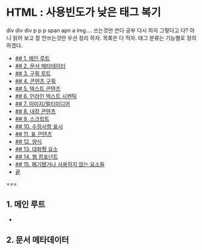 
<!-- html  -->

# HTML : 사용빈도가 낮은 태그 복기
div div div p p p span apn a img.... 쓰는것만 쓴다 공부 다시 하자
그렇다고 다? 아니 읽어 보고 잘 안쓰는것만 우선 정리 하자. 목록은 다 적자.
태그 분류는 기능별로 정의 하겠다.

<!-- TOC depthFrom:1 depthTo:6 withLinks:1 updateOnSave:1 orderedList:0 -->

- [## 1. 메인 루트](#1-)
- [## 2. 문서 메타데이터](#2-)
- [## 3. 구획 루트](#3-)
- [## 4. 콘텐츠 구획](#4-)
- [## 5. 텍스트 콘텐츠](#5-)
- [## 6. 인라인 텍스트 시멘틱](#6-)
- [## 7. 이미지/멀티미디어](#7-)
- [## 8. 내장 콘텐츠](#8-)
- [## 9. 스크립트](#9-)
- [## 10. 수정사항 표시](#10-)
- [## 11. 표 콘텐츠](#11-)
- [## 12. 양식](#12-)
- [## 13. 대화형 요소](#13-)
- [## 14. 웹 컴포넌트](#14-)
- [## 15. 폐기됐거나 사용하지 않는 요소들](#15-)
- [끝](#)
<!-- /TOC -->


===
## 1. 메인 루트
- <html>
## 2. 문서 메타데이터

<base>
<head>
<link>
<meta>
<style>
<title>


## 3. 구획 루트  
===  
## 4. 콘텐츠 구획  
===  
## 5. 텍스트 콘텐츠  
===  
## 6. 인라인 텍스트 시멘틱  
===  
## 7. 이미지/멀티미디어  
===  
## 8. 내장 콘텐츠  
===  
## 9. 스크립트  
===  
## 10. 수정사항 표시  
===  
## 11. 표 콘텐츠  
===  
## 12. 양식  
===  
## 13. 대화형 요소  
===  
## 14. 웹 컴포넌트  
===  
## 15. 폐기됐거나 사용하지 않는 요소들  
===  






<!-- //html  -->

<!-- https://developer.mozilla.org/ko/docs/Web/HTML/Element#%EC%96%91%EC%8B%9D -->

<!-- https://ecotrust-canada.github.io/markdown-toc/ -->


<!-- https://heropy.blog/2017/09/30/markdown/ -->







## 1. 뭐냐?
W3C의 WAI(Web Accessibility Initiative)가 제정한 RIA의 웹 접근성에 대한 표준
> [Roles 모델][1] 와 [Roles 속성][2] 을 참조 하자

WAI-ARIA는  Ajax, html, javascript 등을 통해 스크린리더기를 사용하는 사용자가 마우스, 키보드, 인터렉션등으로 웹과 소통할때 즉각적으로 상황을 알려준다.  
이전에는 blind css 등을 통해 여러 상황을 엘리먼트 내부에 넣어 두고 부모요소의 class 분기에 따라 display none/block 을 통해 컨텐츠의 상황을 알려주었지만 일부는 aria 를 통해 정보제공 할수 있게 되었다.

## 2. 모양은?

### 2.0. 테스트
### 2.1. role 모양

```html
 <nav role="navigation">
  <ul>
    <li><a href="#">메뉴1</a></li>
    <li><a href="#">메뉴2</a></li>
    <li><a href="#">메뉴3</a></li>
  </ul>
 </nav>
```
> role="navigation"
>> role : 속성
>> navigation : 속성값

### 2.2. aria-속성 모양

 ```html
  <input type="text" id="input_id" aria-describedly="span_id">
  <span id="span_id"> </span>
 ```
 > aria-describedly="span_id"
 >>  aria-describedly : 속성
 >>  "span_id" : 속성 값

## 3. 분류 방법?
크게는 role="" 처럼 쓰는 방법,  aria-속성="" 두 가지가 있고  
(속성과 속성값으로는 많은 갯수가 정의되어 있다)  
이를 보기 편하게 role을 역할 모델로 분류하는 방법과 aria-속성은 영역별 랜드마크 역할로 분류하여 알아보겠다.  
아래 "역할 데이터모델", "영역별 모델" 은 간단하게 읽고 "속성 및 속성값" 을 익히자!

### 3.1. 역할 데이터 모델에 따른 분리 (role을 나누는 방법)
- Abstract Roles (추상 역할)
  > 역할의 개념을 정의하고 상속 구조를 잡기 위한 상위 개념의 role 속성 값으로, 엘리먼트에 직접 사용하면 안 된다.
 
- Widget Roles (위젯 역할)
  > 사용자와 상호작용하는 엘리먼트를 나타내는 위젯에 사용되는 role 속성 값이다. 위젯은 단일 엘리먼트로 구성되기도 하고 복합적인 여러 엘리먼트로 구성되기도 한다.
  
- Document Structure (문서 구조)
  > 페이지의 구조를 기술하는 데 사용되는 role 속성 값이다. 이들 role 속성 값이 적용된 엘리먼트들은 일반적으로 사용자와 상호작용하지 않는다.
  
- Landmark Roles (랜드마크 역할)
  > 페이지의 내비게이션에 사용되는 영역들을 정의하기 위해 사용되는 role 속성 값이다.


### 3.2. 영역별 모델에 따른 분리 (aria-속성을 나누는 방법)
 - Widget Attributes (위젯 속성)
  > widget role 속성 값을 가진 요소의 특성을 기술하는 데 사용되는 속성
  
 - Live Region Attributes (동적 컨텐츠 속성)
  > 포커스의 이동없이 위젯이나 애플리케이션의 내용 변화나 진행 상태를 나타내기 위해 사용되는 속성
  
 - Drag-and-Drop Attributes (드래그앤드롭 속성)
  > 드래그앤드롭 기능을 가지는 엘리먼트에 대한 속성
  
 - Relationship Attributes (관계 속성)
  > 엘리먼트들의 관계가 문서 구조상 직접적으로 나타나 있지 않는 경우 이에 대한 정보를 설정하는 데 사용되는 속성



  
## 4. 세부 사항
우선 role 속성을 "역할별 데이터 모델"을 보고  
그후 aria-속성을 "영역별 랜드마크 모델"로 나누어 디테일을 보자.  
( 전체를 가볍게 읽고 필요한것만 외우자..)

### 4.1. role(역할) 속성

  ```html
  <div role=""> </div>
  ```
- Abstract Roles (추상 역할)
  - command : 동작은 수행하지만 입력을 받지 않는 위젯을 나타냄
  - composite : 다른 위젯을 포함하는 위젯을 나타냄
  - input : 사용자의 입력을 받을 수 있는 위젯을 나타냄
  - landmark : 내비게이션의 표지로 사용될 수 있는 영역을 나타냄
  - range : 사용자의 입력(범위 값)을 받을 수 있는 위젯을 나타냄
  - roletype : 모든 role 속성 값들의 최상위 추상 개념
  - section : 구조적으로 다른 엘리먼트들을 포함할 수 있는 단위가 되는 영역을 나타냄
  - sectionhead : 연관된 섹션의 라벨, 혹은 요약을 나타내는 영역
  - select : 사용자가 여러 개의 옵션 중에서 선택할 수 있는 위젯을 나타냄
  - structure : 구조를 기술하는 데 사용되는 추상 개념
  - widget : 사용자와 상호작용할 수 있는 유저 인터페이스 엘리먼트
  - window : 브라우저나 애플리케이션 윈도우

- Widget Roles (위젯 역할)
  - alert : 중요한 메시지나 일시적으로 보여지는 정보를 나타내는 위젯을 나타냄
  - alertdialog : 알림 메시지를 표현할 수 있는 대화창을 나타냄
  - button : click이나 press 이벤트를 받아들일 수 있는 입력 요소를 나타냄
  - checkbox : true, false의 상태 중 하나를 선택할 수 있는 입력 요소, 혹은 이것들의 조합(mixed)으로 이뤄진 값을 입력 받을 수 있는 요소를 나타냄
  - dialog : 현재 프로세스를 일시 정지시키고 사용자의 입력을 받을 수 있는 입력 요소를 나타냄
  - gridcell : grid나 treegrid의 기본 단위(cell)가 되는 요소를 나타냄
  - link : 활성화됐을 때 특정 리소스로 내비게이션을 이동시킬 수 있는 요소를 나타냄
  - log : 새로운 정보가 시간순서에 따라 계속 추가되는 영역을 나타냄
  - marquee : 필수적이지 않은 정보들이 잦은 간격으로 바뀌는 영역을 나타냄
  - menuitem : menu나 menubar에 속하는 선택 가능한 옵션들의 집합을 나타냄
  - menuitemcheckbox : menu나 menubar에 속하는 checkbox 위젯을 나타냄
  - menuitemradio : menu나 menubar에 속하는 radio 위젯을 나타냄
  - option : select 위젯에 속하는 선택 가능한 위젯을 나타냄
  - progressbar : 오랜 시간이 걸리는 작업의 진행 정도를 표시하는 위젯을 나타냄
  - radio : 여러 가지 중 한 개만 선택할 수 있는 입력 위젯을 나타냄
  - scrollbar : view의 스크롤을 조절할 수 있는 위젯을 나타냄
  - slider : 사용자가 주어진 범위 중에서 값을 선택할 수 있는 입력 위젯을 나타냄
  - spinbutton : 사용자가 주어진 범위 내에서 증감을 조작해 값을 선택할 수 있는 입력 위젯을 나타냄
  - status : 보조적인 정보나 상태를 표시하는 위젯 영역을 나타냄(포커스가 위치할 수 없음)
  - tab : 탭 콘텐츠를 선택할 수 있는 레이블 위젯을 나타냄
  - tabpanel : tab으로 선택될 수 있는 콘텐츠들을 담을 수 있는 컨테이너 역할을 하는 위젯을 나타냄
  - textbox : 텍스트를 입력 받을 수 있는 입력 위젯을 나타냄
  - timer : 일정 시점으로부터 경과된 시간이나 남은 시간을 표시하는 위젯을 나타냄
  - tooltip : 특정 엘리먼트를 설명하는 내용을 포함하는 팝업 형태의 위젯을 나타냄
  - treeitem : tree의 자식 엘리먼트가 되는 위젯을 나타냄
  다음의 role 속성 값은 복합적인 엘리먼트를 포함하는 위젯을 나타내는 데 사용된다. 복합적인 엘리먼트를 포함하는 위젯은 일반적으로 내부에 포함된 다른 위젯들을 관리하는 용도에 사용된다.
  - combobox : 사용자로부터 직접 입력을 받거나 정해진 옵션 중에서 선택할 수 있는 입력 위젯을 나타냄
  - grid : 행렬로 구성된 표 형태의 데이터로 상호작용할 수 있는 위젯을 나타냄
  - listbox : 옵션 중에서 하나 혹은 그 이상을 선택할 수 있는 위젯을 나타냄
  - menu : 사용자에게 선택할 수 있는 리스트를 제공하는 위젯을 나타냄
  - menubar : 윈도우나 맥에서 주로 쓰이는 메뉴바와 유사한 위젯을 나타냄
  - radiogroup : 입력 엘리먼트인 radio를 모아놓은 위젯을 나타냄
  - tablist : tab을 모아놓고 관리할 수 있는 위젯을 나타냄
  - tree : 접거나 펼 수 있는 하위 중첩 엘리먼트를 가진 위젯을 나타냄
  - treegrid : tree와 같이 row를 접었다 펼 수 있는 grid 위젯을 나타냄

- Document Structure (문서 구조)
  - article : 특정 목적에 따라 사이트나 문서에서 독립적인 부분을 구성할 수 있는 영역을 나타냄
  - columnheader : grid에서 column에 앞서 나오는 헤더 정보를 표시하는 cell 영역을 나타냄
  - definition : 용어나 개념의 정의를 나타내는 영역을 나타냄
  - directory : 목차 등 세부 엘리먼트들의 참조를 리스트 형태로 제공하는 영역을 나타냄
  - document : 스크린리더 등의 사용자 에이전트에서 일반적인 문서를 읽을 때와 같은 동작을 수행하도록 하는 영역을 나타냄
  - group : 사용자와 상호작용하는 엘리먼트들을 모아 놓은 영역을 나타냄
  - heading : 페이지의 섹션에 앞서 나오는 제목 등을 표시하는 영역을 나타냄
  - img : 이미지와 관련된 엘리먼트들을 포함하는 영역을 나타냄
  - list : 상호작용하지 않는 listitem을 모아 놓은 영역을 나타냄
  - listitem : list나 dictionary를 구성하는 아이템 영역을 나타냄
  - math : 수학 공식을 나타내는 영역을 나타냄
  - note : 콘텐츠를 보조하는 내용을 담은 영역을 나타냄
  - presentation : 접근성 API로 나타낼 필요가 없거나 무시돼야 할 영역을 나타냄
  - region : 페이지 요약이나 목차에 표시될 만큼 충분히 큰 범위의 영역을 나타냄
  - row : grid 위젯에서 한 행에 해당하는 영역을 나타냄
  - rowheader : grid에서 row에 앞서 나오는 정보를 보여주는 cell 영역을 나타냄
  - separator : section, group, menuitem을 나누는 구분자 역할을 하는 영역을 나타냄
  - toolbar : 자주 사용되는 버튼을 모아놓은 영역을 나타냄

- Landmark Roles (랜드마크 역할)
  - application : 웹 애플리케이션을 표시하는 영역을 나타냄
  - banner : 로고나 스폰서 정보를 표시하는 영역을 나타냄
  - complementary : 메인 콘텐츠의 내용을 보충할 수 있는 내용을 담는 영역을 나타냄
  - contentinfo : 부모 문서의 copyright, 개인정보정책 등을 표시할 수 있는 영역을 나타냄
  - form : HTML의 form과 같이 입력을 받을 수 있는 영역을 나타냄
  - main : 문서의 메인 콘텐츠를 담는 영역을 나타냄
  - navigation : 문서(또는 관련 문서)의 링크를 모아놓은 영역을 나타냄
  - search : 사이트의 검색 기능과 관련된 엘리먼트를 모아놓은 영역을 나타냄

### 4.2. aria-속성

  ```html
  <ul aria-live="polite" aria-relevant="all" aria-atomic="false">
    <li>생긴건 </li>
    <li>이래도</li>
    <li>슬라이드</li>
  </ul>
  ```

- Widget Attributes (위젯 속성)
  - aria-autocomplete : 사용자 입력에 대한 자동완성 지원 여부를 설정
  > Used in Role : combobox / textbox
  > Value	: inline / list / both / none(default)
  - aria-checked (state) : checkbox, radio 등의 현재 선택된 상태를 표현
  > Used in Role : menuitemradio / radio / treeitem
  > Value	: true / false / mixed / undefined(default)
  - aria-disabled (state) : 엘리먼트가 수정할 수 없거나 동작할 수 없는 상태를 표현
  > Used in Role : All elements
  > Value	: true / false(default)
  - aria-expanded (state) : 펼쳐지거나 닫을 수 있는 상태를 표현
  > Used in Role : button / document / link / section / sectionhead / separator / window
  > 상위객체 : alert / alertdialog / application / article / banner / columnheader / combobox / complementary / contentinfo / dialog / directory / form / grid / gridcell / group / heading / img / landmark / list / listbox / listitem / log / main / marquee / math / menu / menubar / navigation / note / radiogroup / region / row / rowgroup / rowheader / search / select / status / tab / tablist / tabpanel / timer / toolbar / tooltip / tree / treegrid / treeitem
  > Value	: true / false / undefined(default)
  - aria-haspopup : popup 메뉴나 sub-level 메뉴 존재 여부를 설정
  > Used in Role : All elements
  > Value	: true / false(default)
  - aria-hidden (state) : 엘리먼트 자체와 엘리먼트가 포함하고 있는 모든 자식들이 보이지 않는 상태를 표현
  > Used in Role : All elements
  > Value	: true / false(default)
  - aria-invalid (state) : 잘못된 값이 입력됐음을 표현
  > Used in Role : All elements
  > Value	: true / false(default) / grammar(문법에러) / spelling(맞춤법에러)
  - aria-label : 현재 선택된 엘리먼트의 이름을 나타내는 문자열
  > Used in Role : All elements
  > Value	: string
  - aria-level : 계층 구조로 구성된 엘리먼트의 깊이를 설정
  > Used in Role : grid / heading / listitem / row / tablist
  > Value	: int
  - aria-multiline : textbox 위젯이 여러 줄의 입력을 받을 수 있는지 여부를 설정
  > Used in Role : textbox
  > Value	: true / false(default)
  - aria-multiselectable : 한 번에 여러 개의 아이템을 선택할 수 있는지 여부를 설정
  > Used in Role : grid / listbox / tablist / tree
  > Value	: true / false(default)
  - aria-orientation : 엘리먼트가 가로, 세로 중 어떤 방향으로 위치해 있는지 여부를 설정
  > Used in Role : scrollbar / separator / slider
  > Value	: vertical / horizontal(default)
  - aria-pressed (state) : on/off의 상태를 가진 엘리먼트의 현재 상태를 표현
  > Used in Role : button
  > Value	: true / false / mixed / undefined(default)
  - aria-selected : 다양한 위젯에서 현재 엘리먼트의 선택 여부를 설정
  > Used in Role : gridcell / option / row / tab
  > 상위객체 : columnheader / menuitemradio / radio rowheader / treeitem
  > Value	: true / false / undefined(default)
  - aria-sort : table이나 grid에서 아이템의 정렬 여부를 설정
  > Used in Role : columnheader / rowheader
  > Value	: ascending / descending / none(default) / other
  - aria-valuemax : range 위젯에서 최대값을 설정
  > Used in Role : range
  > 상위객체 : progressbar / scrollbar / slider / spinbutton
  > Value	: number
  - aria-valuemin : range 위젯에서 최소값을 설정
  > Used in Role : range
  > 상위객체 : progressbar / scrollbar / slider / spinbutton
  > Value	: number
  - aria-valuenow : 현재 값을 숫자로 표현할 수 있는 range 위젯의 현재 값을 설정
  > Used in Role : range
  > 상위객체 : progressbar / scrollbar / slider / spinbutton
  > Value	: number
  - aria-valuetext : 현재 값을 숫자로 표현할 수 없는 range 위젯의 현재 값을 설정
  > Used in Role : range
  > 상위객체 : progressbar / scrollbar / slider / spinbutton
  > Value	: string
  - aria-required : 서브미션이 일어날 때 필수 여부를 설정
  > Used in Role : combobox / gridcell / listbox / radiogroup / spinbutton / textbox / tree
  > 상위객체 : columnheader / rowheader / treegrid
  > Value	: true / false(default)
  - aria-readonly : 읽기 전용 여부를 설정
  > 사용 : grid / gridcell / textbox
  > 상위객체 : columnheader / rowheader / treegrid
  > Value	: true / false

- Live Region Attributes (동적 컨텐츠 속성)
  - aria-atomic : aria-live 속성이 사용된 엘리먼트의 하위 DOM이 갱신됐을 때 갱신된 부분만 알려줄 것인지 전체를 모두 알려줄 것인지 설정
  > Used in Role : All elements
  > Value	: true - 전체알림 / false(default) - 갱신된 부분만 알림
  - aria-busy (state) : 엘리먼트나 그 하부 엘리먼트의 업데이트가 진행 중인지 여부를 표현
  > Used in Role : All elements
  > Value	: true - 진행중 / false(default) - 진행완료
  - aria-live : 업데이트된 엘리먼트를 사용자에게 알려주는 방법을 설정
  > Used in Role : All elements
  > Value	: off(default) - 알리지 않음 / polite - 알림 / assertive - 강력하게 알림(현재 진행하고 있는 것을 중단하고 알림)
  - aria-relevant : 라이브 영역(Live Region)에 엘리먼트의 추가, 엘리먼트의 삭제 및 문자열의 추가가 발생하는 경우 각각에 대한 통보 여부를 설정
  > Used in Role : All elements
  > Value	: additions - 노드 추가알림 / removals - 노드 삭제알림 / text - 텍스트 추가 알림 / all - 노드 추가 삭제 텍스트 추가 알림 / additions text(default) - 노드, 텍스트 추가 알림


- Drag-and-Drop Attributes (드래그앤드롭 속성)
  - aria-dropeffect : 드래그된 엘리먼트가 드롭됐을 때 어떤 효과가 발생하는지 설정
  > Used in Role :	All elements
  > Value :	copy / move / link - 드롭된 객체의 참조나 바로가기가 생성 / execute - 드롭된 객체가 가진 기능 실해 / popup - copy, move, link, execute 중 하나를 선택할 수 있는 팝업창 생성 / none(default)
  - aria-grabbed (state) : 엘리먼트가 드래그를 위해 선택됐는지 여부를 표현
  > Used in Role : All elements
  > Value : true - 드레그 앤 드롭 지원하며 드레그 중/ false - 드레그 앤 드롭 지원하며 대기 중 / undefined(default) - 드레그 앤 드롭 지원하지 않음

  
- Relationship Attributes (관계 속성)
  - aria-activedescendant : 여러 엘리먼트가 복합된 위젯에서 현재 활성화된 하부 엘리먼트의 ID를 설정
  > Used in Role: composite / group / textbox
  > Inherits : combobox / grid / listbox / menu / menubar / radiogroup / row / rowgroup / select / tablist / toolbar / tree / treegrid
  > Value : ID reference
  - aria-controls : 엘리먼트가 어떤 다른 엘리먼트를 조작하는 데 사용되는 경우 해당 엘리먼트의 ID를 설정
  > Used in Role : All elements
  > Value : ID reference list
  - aria-describedby : 엘리먼트가 어떤 다른 엘리먼트에 의해 설명되고 있는 경우 해당 엘리먼트의 ID를 설정
  > Used in Role : All elements
  > Value : ID reference list
  - aria-flowto : 현재 엘리먼트에서 문서가 읽히는 방향과 다른 방법으로 다음 엘리먼트를 지정하고자 할 때 해당 엘리먼트의 ID를 설정
  > Used in Role : All elements
  > Value : ID reference list
  - aria-labelledby : 현재 엘리먼트의 이름을 나타내는 다른 엘리먼트의 ID를 설정
  > Used in Role : All elements
  > Value : ID reference list
  - aria-owns : DOM 계층 구조로 나타낼 수 없는 하부 엘리먼트들의 ID를 설정
  > Used in Role : All elements
  > Value : ID reference list
  - aria-posinset : listitem이나 treeitem에서 현재 엘리먼트가 몇 번째인지를 설정
  > Used in Role : listitem / option
  > Inherits : menuitemradio / radio / treeitem
  > Value : int
  - aria-setsize : listitem이나 treeitem의 개수를 설정
  > Used in Role : listitem / option
  > Inherits : menuitemradio / radio / treeitem
  > Value : int


## 4. 쓸만한 것들
20170907 : 아래 예들은 문서 초기에 작성한 것들이다. 실사용 예는 차후 추가 예정이다.

### 4.1. role 에서
#### 4.1.1. Abstract Roles
  > input : 사용자의 입력을 받을 수 있는 위젯을 나타냄
  > section : 구조적으로 다른 엘리먼트들을 포함할 수 있는 단위가 되는 영역을 나타냄
  > sectionhead : 연관된 섹션의 라벨, 혹은 요약을 나타내는 영역
  > select : 사용자가 여러 개의 옵션 중에서 선택할 수 있는 위젯을 나타냄

  >> input 이나 section, select 등은  그냥 쓰면 될것을 뭐하러 role 을 쓰는지 모르겠는분을 위해 설명충
  >> role="input", role="select" 는 실제 `<input >`, `<select >` 에 사용하는 것이 아니라
  >> 디자인에 의하여 커스텀 할때 `<a href="#">` 로 input 모양을 만들거나 ul 로 셀렉터를 만들때 정의해 줌으로서 리더기에게 의미를 알려주는것

  ```html
    <div role="section">
      <strong role="sectionhead">해더</strong>
      
      <a href="#" class="coustom_input" role="input">커스텀 input</a>
      
      <ul class="select_box" role="select">
        <li role="option"><a href="#">select_1</a></li>
        <li role="option"><a href="#">select_2</a></li>
        <li role="option"><a href="#">select_3</a></li>
      </ul>
      
      <a href="#" class="btn_next" role="button">버튼</a>
    </div>
  ```

#### 4.1.2. Widget Roles
  > alert : 중요한 메시지나 일시적으로 보여지는 정보를 나타내는 위젯을 나타냄
  > button : click이나 press 이벤트를 받아들일 수 있는 입력 요소를 나타냄

  ```html
  <!-- [D] 아래 버튼 클릭시 lypopup 의  aria-expened 속성  false/true 토글 -->
  <span class="toggle-button" roel="button">토글 버튼</span>
  <!-- [D] 레이어팝업 : 얼럿창 -->
  <div class="lypopup" role="alert" aria-expanded="false">
    팝업
  </div>

  <style>
    .lypopup[aria-expenede=false] {
      display: none;
    }
    .lypopup[aria-expenede=true] {
      display: block;
    }
  </style>


  ```
  
  > checkbox : true, false의 상태 중 하나를 선택할 수 있는 입력 요소, 혹은 이것들의 조합(mixed)으로 이뤄진 값을 입력 받을 수 있는 요소를 나타냄

  ```html
  <span role="checkbox" aria-checked="false" id="chk1"></span>
  <label for="chk1">체크박스</label>

  <style>
    .checkbox[aria-checked="false"] {
      /*기본스타일*/
    }
    .checkbox[aria-checked="true"] {
      /* 체크 일때 스타일 */
    }
  </style>
  ```

  > link : 활성화됐을 때 특정 리소스로 내비게이션을 이동시킬 수 있는 요소를 나타냄
  
  ```html
    <span role="link" onclick="goToLink(event, 'http://www.w3.org/')" onkeydown="goToLink(event, 'http://www.w3.org/')"  aria-label="W3C website"> W3C website </span>
    
    <img role="link" onclick="goToLink(event, 'http://www.w3.org/')" onkeydown="goToLink(event, 'http://www.w3.org/')" src="images/w3c-logo.png" alt="W3C Website">
  ```
  
  > option : select 위젯에 속하는 선택 가능한 위젯을 나타냄
  > radio : 여러 가지 중 한 개만 선택할 수 있는 입력 위젯을 나타냄
  > radiogroup : 입력 엘리먼트인 radio를 모아놓은 위젯을 나타냄
  
  ```html
    <h1>셀렉트 박스</h1>
    <ul class="select_box" role="select">
      <li role="option"><a href="#">select_1</a></li>
      <li role="option"><a href="#">select_2</a></li>
      <li role="option"><a href="#">select_3</a></li>
    </ul>
    
    <h1>라디오 박스</h1>
    <ul calss="radii-gorup" role="radiogroup">
      <li role="radio"><a href="#">radio_1</a></li>
      <li role="radio"><a href="#">radio_2</a></li>
      <li role="radio"><a href="#">radio_3</a></li>
    </ul>
  ```
  
  > tab : 탭 콘텐츠를 선택할 수 있는 레이블 위젯을 나타냄
  > tabpanel : tab으로 선택될 수 있는 콘텐츠들을 담을 수 있는 컨테이너 역할을 하는 위젯을 나타냄
  > tablist : tab을 모아놓고 관리할 수 있는 위젯을 나타냄
  
  ```html
    <div class="tabs">
      <div role="tablist">
        <button id="tab-1" role="tab" aria-selected="true" aria-controls="tab-content-1">
          텝버튼 1
        </button>
        
        <button id="tab-2" role="tab" aria-selected="false" aria-controls="tab-content-2"  tabindex="-1">
          텝버튼 2
        </button>
        
        <button id="tab-3" role="tab" aria-selected="false" aria-controls="tab-content-3" tabindex="-1" >
          텝 버튼 3
        </button>
      </div>
      
      <div tabindex="0" role="tabpanel" id="tab-content-1" aria-labelledby="tab-1">
        tab 1 내용
      </div>
      
      <div tabindex="0" role="tabpanel" id="tab-content-2" aria-labelledby="tab-2" hidden="">
        tab 2 내용
      </div>
      
      <div tabindex="0" role="tabpanel" id="tab-content-3" aria-labelledby="tab-3" hidden="">
        tab 3 내용
      </div>
    </div>
    
    <style>
      .tabs button[aria-select=true] { /*활성화*/ }
      .tabs button[aria-select=false] { /*비활성화*/ }
    </style>
  ```

  > listbox : 옵션 중에서 하나 혹은 그 이상을 선택할 수 있는 위젯을 나타냄
  
  ```html
  <h1>단일 선택 목록</h1>
  <ul tabindex="0" role="listbox" aria-labelledby="단일 선택가능한 리스트" aria-activedescendant="opt4">
    <li id="opt-1" role="option">선택 가능한 목록</li>
    <li id="opt-2" role="option">선택 가능한 목록</li>
    <li id="opt-4" role="option" class=" focused">선택 가능한 목록</li>
    <li id="opt-3" role="option">선택 가능한 목록</li>
    <li id="opt-5" role="option">선택 가능한 목록</li>
  </ul>
  
  <h2>다중 선택 목록</h2>
  <ul tabindex="0" role="listbox"
                  aria-labelledby="다중 선택가능한 리스트"
                  aria-activedescendant="opt4"
                  aria-multiselectable="true">
    <li id="opt-1" role="option" aria-selected="true">선택된</li>
    <li id="opt-2" role="option" aria-selected="false">선택 가능한 목록</li>
    <li id="opt-4" role="option" aria-selected="true" class=" focused">선택된</li>
    <li id="opt-3" role="option" aria-selected="false">선택 가능한 목록</li>
    <li id="opt-5" role="option" aria-selected="false">선택 가능한 목록</li>
  </ul>
  ```

#### 4.1.3. Document Structure
  > article : 특정 목적에 따라 사이트나 문서에서 독립적인 부분을 구성할 수 있는 영역을 나타냄  
  > document : 스크린리더 등의 사용자 에이전트에서 일반적인 문서를 읽을 때와 같은 동작을 수행하도록 하는 영역을 나타냄  
  > heading : 페이지의 섹션에 앞서 나오는 제목 등을 표시하는 영역을 나타냄  
  > img : 이미지와 관련된 엘리먼트들을 포함하는 영역을 나타냄  
  > list : 상호작용하지 않는 listitem을 모아 놓은 영역을 나타냄  
  > listitem : list나 dictionary를 구성하는 아이템 영역을 나타냄  
  > presentation : 접근성 API로 나타낼 필요가 없거나 무시돼야 할 영역을 나타냄  
  > toolbar : 자주 사용되는 버튼을 모아놓은 영역을 나타냄  

  ```html
    <h1>기본 형태</h1>
    <nav>
      <ul>
        <li>메뉴</li>
        <li>메뉴</li>
      </ul>
      <div class="util">
        <a href="#">로그인</a>
        <a href="#">사이트맵</a>
      </div>
    </nav>
    <section>
      <div class="box-bg"></div>
      <h1>해딩</h1>
      <article>
        <h2>해딩</h2>
        <div>
          내용
          <ul>
            <li>목록</li>
            <li>목록</li>
          </ul>
        </div>
      </article>
    </section>
  ```
  
  ```html
    <strong role="heading">WAI-ARIA 사용하여 변환</strong>
    <nav>
      <div role="navigation">
        <a href="#">메뉴</a>
        <a href="#">메뉴</a>
      </div>
      <div role="toolbar">
        <a href="#">로그인</a>
        <a href="#">사이트맵</a>
      </div>
    </nav>
    
    <div role="section">
      <img src="../" role="presentation">
      <b roel="heading">해딩</b>
      <div role="article">
        <b role="heading">해딩</b>
        <div role="document">
          내용
          <div role="list">
            <div role="listitem">목록</div>
            <div role="listitem">목록</div>
          </div>
        </div>
      </div>
    </div>
  ```

#### 4.1.4. Landmark Roles
  > banner : 로고, 스폰서사이트, 사이트 특정 링크나 유틸박스등의 컨텐츠가 포함된 영역  
  > navigation : 네비게이션  
  > search : 검색영역  
  > main : 매인 컨텐츠 영역 (단 한번만 사용가능)  
  > complementary : 문서내부에 독립적 컨텐츠 (매인페이지에서 공지도 해당)  
  > contentinfo : copyright, 개인 정보 보호 정책 같이 문서 정보만을 담는 영역. (매인 컨텐츠와 다름)  

  ```html
  <div class="wrap">
    <div class="header" role="banner">
      <h1>pooq</h1>
      <div class="mainNav" role="navigation">
        <span>메인 메뉴</span>
        <ul>
          <li><a href="#">메뉴1</a></li>
          <li><a href="#">메뉴2</a></li>
          .....
        </ul>
      </div><!-- //mainNav -->
      <form action="" role="search">
        <input type="text" name="keyword" id="keyword" />
        <button type="submit">검색</button>
      </form>
    </div> <!-- //header -->
      
    <div class="contents" role="main">
      <h2>컨텐츠 영역</h2>
      .....
    </div><!-- //contents -->
      
    <div class="recNotice" role="complementary">
      <h2>공지사항</h2>
      <a href="#">1월 27일 서비스 정기점검 공지</a>
    </div><!-- //recNotice -->
      
    <div class="footer" role="contentinfo">
      <h2>회사소개 및 이용 정보</h2>
      <ul>
        <li><a href="#">회사소개</a></li>
        <li><a href="#">이용약관</a></li>
      </ul>
    </div><!-- //footer -->
  </div><!-- //wrap  -->
  ```

### 4.2. aria- 에서
#### 4.2.1. Widget Attributes (위젯 속성)
  > aria-hidden (state) : 엘리먼트 자체와 엘리먼트가 포함하고 있는 모든 자식들이 보이지 않는 상태를 표현  
  > aria-multiline : textbox 위젯이 여러 줄의 입력을 받을 수 있는지 여부를 설정  
  > aria-checked (state) : checkbox, radio 등의 현재 선택된 상태를 표현  
  
  
  ```html
    <span role="checkbox" aria-checked="false" id="chk1"></span>
    <label for="chk1">체크박스</label>

    <style>
      .checkbox[aria-checked="false"] {
        /*기본스타일*/
      }
      .checkbox[aria-checked="true"] {
        /* 체크 일때 스타일 */
      }
    </style>

  ```
  
  > aria-selected : 다양한 위젯에서 현재 엘리먼트의 선택 여부를 설정  
  
  ```html
  <ul tabindex="0" role="listbox"
                  aria-labelledby="다중 선택가능한 리스트"
                  aria-activedescendant="opt4"
                  aria-multiselectable="true">
    <li id="opt-1" role="option" aria-selected="true">선택된</li>
    <li id="opt-2" role="option" aria-selected="false">선택 가능한 목록</li>
    <li id="opt-4" role="option" aria-selected="true" class=" focused">선택된</li>
    <li id="opt-3" role="option" aria-selected="false">선택 가능한 목록</li>
    <li id="opt-5" role="option" aria-selected="false">선택 가능한 목록</li>
  </ul>
  ```
  
  
  > aria-haspopup : popup 메뉴나 sub-level 메뉴 존재 여부를 설정
  
  ```html
    <nav role="navigation" aria-label="드롭다운 메뉴 예제">
    	<ul class="dropdowns">
    		<li><a href="#">Home</a></li>
    		<li>
    			<a href="#" aria-haspopup="true">About</a>
    			<ul aria-hidden="true" aria-label="submenu">
    				<li><a href="#">sub-1</a></li>
    				<li><a href="#">sub-2</a></li>
    				<li><a href="#">sub-3</a></li>
    			</ul>
    		</li>
    		<li><a href="#">Blog</a></li>
    		<li><a href="#">Contact</a></li>
    	</ul>
    </nav>
  ```

  > aria-expanded (state) : 펼쳐지거나 닫을 수 있는 상태를 표현
  
  ```html
    <nav role="navigation" aria-label="드롭다운 메뉴 예제">
    	<ul class="dropdowns">
    		<li><a href="#">Home</a></li>
    		<li>
    			<a href="#" aria-haspopup="true" aria-expanded="true">About</a>
    			<ul aria-hidden="true" aria-label="submenu">
    				<li><a href="#">sub-1</a></li>
    				<li><a href="#">sub-2</a></li>
    				<li><a href="#">sub-3</a></li>
    			</ul>
    		</li>
    		<li><a href="#">Blog</a></li>
    		<li><a href="#">Contact</a></li>
    	</ul>
    <nav>
    
    <style>
     [aria-expenede=true] + ul {/* 열림 */}
     [aria-expenede=false] + ul { /* 닫힘  */}
    </style>
  ```
  
  > aria-multiselectable : 한 번에 여러 개의 아이템을 선택할 수 있는지 여부를 설정
  
  ```html
  <ul tabindex="0" role="listbox"
                  aria-labelledby="다중 선택가능한 리스트"
                  aria-activedescendant="opt4"
                  aria-multiselectable="true">
    <li id="opt-1" role="option" aria-selected="true">선택된</li>
    <li id="opt-2" role="option" aria-selected="false">선택 가능한 목록</li>
    <li id="opt-4" role="option" aria-selected="true" class=" focused">선택된</li>
    <li id="opt-3" role="option" aria-selected="false">선택 가능한 목록</li>
    <li id="opt-5" role="option" aria-selected="false">선택 가능한 목록</li>
  </ul>
  ```
  
  
  > aria-pressed (state) : on/off의 상태를 가진 엘리먼트의 현재 상태를 표현

  ```html
    <button aria-pressed="true">
      true 눌린상태
    </button>
  ```

#### 4.2.2. Live Region Attributes (동적 컨텐츠 속성)

  > aria-live : 업데이트된 엘리먼트를 사용자에게 알려주는 방법을 설정  
  > aria-atomic : aria-live 속성이 사용된 엘리먼트의 하위 DOM이 갱신됐을 때 갱신된 부분만 알려줄 것인지 전체를 모두 알려줄 것인지 설정  
  > aria-relevant : 라이브 영역(Live Region)에 엘리먼트의 추가, 엘리먼트의 삭제 및 문자열의 추가가 발생하는 경우 각각에 대한 통보 여부를 설정  
  
  ```html
    <!-- [D] 다음 버튼을 누르면 1~3 가지 플링킹 되어 4~6페이지가 보여진다 -->
    <ul aria-live="polite" aria-relevant="all" aria-atomic="false">
      <li>플리킹 1</li>
      <li>플리킹 2</li>
      <li>플리킹 3</li>
      <!-- 다음 페이지 -->
      <li>플리킹 4</li>
      <li>플리킹 5</li>
      <li>플리킹 6</li>
    </ul>
    <button>다음 페이지</button>
  ```
  
  다음버튼을 누르면 스크린 리더기는 플리킹4 부터 플리킹5 까지의 내용을 한꺼번에 다 읽어 버린다  
  
  
#### 4.2.3. Drag-and-Drop Attributes (드래그앤드롭 속성)
  0_0....
    
#### 4.2.4. Relationship Attributes (관계 속성)
  > aria-activedescendant : 여러 엘리먼트가 복합된 위젯에서 현재 활성화된 하부 엘리먼트의 ID를 설정  
    
  ```html
  <h1>단일 선택 목록</h1>
  <ul tabindex="0" role="listbox" aria-labelledby="단일 선택가능한 리스트" aria-activedescendant="opt4">
  <li id="opt-1" role="option">선택 가능한 목록</li>
  <li id="opt-2" role="option">선택 가능한 목록</li>
  <li id="opt-4" role="option" class=" focused">선택 가능한 목록</li>
  <li id="opt-3" role="option">선택 가능한 목록</li>
  <li id="opt-5" role="option">선택 가능한 목록</li>
  </ul>
  
  ```
    
  > aria-controls : 엘리먼트가 어떤 다른 엘리먼트를 조작하는 데 사용되는 경우 해당 엘리먼트의 ID를 설정
    
  ```html
    <div class="tabs">
      <div role="tablist">
        <button id="tab-1" role="tab" aria-selected="true" aria-controls="tab-content-1">
          텝버튼 1
        </button>
        
        <button id="tab-2" role="tab" aria-selected="false" aria-controls="tab-content-2"  tabindex="-1">
          텝버튼 2
        </button>
        
        <button id="tab-3" role="tab" aria-selected="false" aria-controls="tab-content-3" tabindex="-1" >
          텝 버튼 3
        </button>
      </div>
      
      <div tabindex="0" role="tabpanel" id="tab-content-1" aria-labelledby="tab-1">
        tab 1 내용
      </div>
      
      <div tabindex="0" role="tabpanel" id="tab-content-2" aria-labelledby="tab-2" hidden="">
        tab 2 내용
      </div>
      
      <div tabindex="0" role="tabpanel" id="tab-content-3" aria-labelledby="tab-3" hidden="">
        tab 3 내용
      </div>
    </div>
    
    <style>
      .tabs button[aria-select=true] { /*활성화*/ }
      .tabs button[aria-select=false] { /*비활성화*/ }
    </style>
  ```
    
  > aria-labelledby : 현재 엘리먼트의 이름을 나타내는 다른 엘리먼트의 ID를 설정  
  > aria-describedby : 엘리먼트가 어떤 다른 엘리먼트에 의해 설명되고 있는 경우 해당 엘리먼트의 ID를 설정 (ARIA-labelledby보다 더 상세한 설명이 제공되어야 할 때 )  
    
  ```html
    <input type="password" id="inputpassword" name="inputpassword" aria-describedby="span-id">
    <span id="span-id">8-16자리의 암호를 입력하세요.영문, 숫자가 하나 이상 포함되어야하며, 영문 중 하나 이상은 반듯이 대문자여야 합니다.</span>
    <label for="reinputpassword">암호 다시 입력</label>
    <input type="password" id="reinputpassword" name="reinputpassword" aria-describedby="span-id">
  ```
    


# 끝
 끝. 20170906.

[1]: https://www.w3.org/TR/wai-aria/roles "Roles Model"
[2]: https://www.w3.org/TR/wai-aria/states_and_properties "States and Properties"

